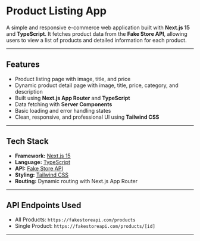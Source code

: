 # Product Listing App

A simple and responsive e-commerce web application built with **Next.js 15** and **TypeScript**. It fetches product data from the **Fake Store API**, allowing users to view a list of products and detailed information for each product.

---

## Features

-  Product listing page with image, title, and price
-  Dynamic product detail page with image, title, price, category, and description
-  Built using **Next.js App Router** and **TypeScript**
-  Data fetching with **Server Components**
-  Basic loading and error handling states
-  Clean, responsive, and professional UI using **Tailwind CSS**

---

## Tech Stack

- **Framework:** [Next.js 15](https://nextjs.org/)
- **Language:** [TypeScript](https://www.typescriptlang.org/)
- **API:** [Fake Store API](https://fakestoreapi.com/)
- **Styling:** [Tailwind CSS](https://tailwindcss.com/)
- **Routing:** Dynamic routing with Next.js App Router

---

## API Endpoints Used

- All Products: `https://fakestoreapi.com/products`
- Single Product: `https://fakestoreapi.com/products/[id]`

---

